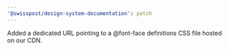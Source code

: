 ```yaml
---
'@swisspost/design-system-documentation': patch
---
```


Added a dedicated URL pointing to a @font-face definitions CSS file hosted on our CDN.